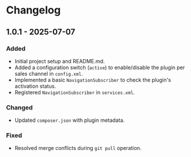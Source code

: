 # Changelog

## 1.0.1 - 2025-07-07

### Added

- Initial project setup and README.md.
- Added a configuration switch (`active`) to enable/disable the plugin per sales channel in `config.xml`.
- Implemented a basic `NavigationSubscriber` to check the plugin's activation status.
- Registered `NavigationSubscriber` in `services.xml`.

### Changed

- Updated `composer.json` with plugin metadata.

### Fixed

- Resolved merge conflicts during `git pull` operation.
